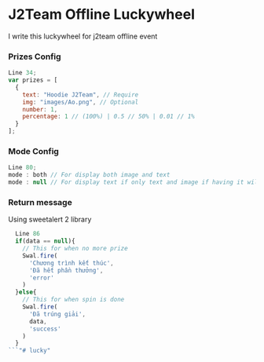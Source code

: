 # J2Team Offline Luckywheel

I write this luckywheel for j2team offline event

### Prizes Config

```js
Line 34;
var prizes = [
  {
    text: "Hoodie J2Team", // Require
    img: "images/Ao.png", // Optional
    number: 1,
    percentage: 1 // (100%) | 0.5 // 50% | 0.01 // 1%
  }
];
```

### Mode Config

```js
Line 80;
mode : both // For display both image and text
mode : null // For display text if only text and image if having it will having no text
```

### Return message

Using sweetalert 2 library

```js
  Line 86
  if(data == null){
    // This for when no more prize
    Swal.fire(
      'Chương trình kết thúc',
      'Đã hết phần thưởng',
      'error'
    )
  }else{
    // This for when spin is done
    Swal.fire(
      'Đã trúng giải',
      data,
      'success'
    )
  }
```"# lucky" 
